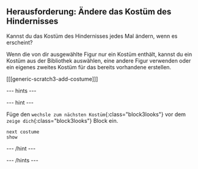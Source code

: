 ## Herausforderung: Ändere das Kostüm des Hindernisses

Kannst du das Kostüm des Hindernisses jedes Mal ändern, wenn es erscheint?

Wenn die von dir ausgewählte Figur nur ein Kostüm enthält, kannst du ein Kostüm aus der Bibliothek auswählen, eine andere Figur verwenden oder ein eigenes zweites Kostüm für das bereits vorhandene erstellen.

[[[generic-scratch3-add-costume]]]

--- hints ---


--- hint ---

Füge den `wechsle zum nächsten Kostüm`{:class="block3looks"} vor dem `zeige dich`{:class="block3looks"} Block ein.

```blocks3
next costume
show
```

--- /hint ---

--- /hints ---

